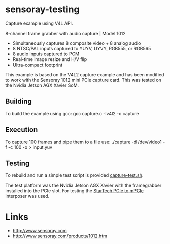 # sensoray-testing
Capture example using V4L API. 

8-channel frame grabber with audio capture | Model 1012 
* Simultaneously captures 8 composite video + 8 analog audio
* 8 NTSC/PAL inputs captured to YUYV, UYVY, RGB555, or RGB565
* 8 audio inputs captured to PCM
* Real-time image resize and H/V flip
* Ultra-compact footprint

This example is based on the V4L2 capture example and has been modified to work with the Sensoray 1012 mini PCIe capture card.
This was tested on the Nvidia Jetson AGX Xavier SoM.

## Building
To build the example using gcc:
 gcc capture.c -lv4l2 -o capture
 
## Execution
To capture 100 frames and pipe them to a file use:
 ./capture -d /dev/video1 -f -c 100 -o > input.yuv
 
## Testing
To rebuild and run a simple test script is provided [capture-test.sh](capture-test.sh).

The test platform was the Nvidia Jetson AGX Xavier with the framegrabber installed into the PCIe slot. For testing the [StarTech PCIe to mPCIe](https://www.startech.com/uk/Cards-Adapters/Slot-Extension/PCI-Express-to-Mini-PCI-Express-Card-Adapter~PEX2MPEX) interposer was used.

# Links
* http://www.sensoray.com
* http://www.sensoray.com/products/1012.htm
